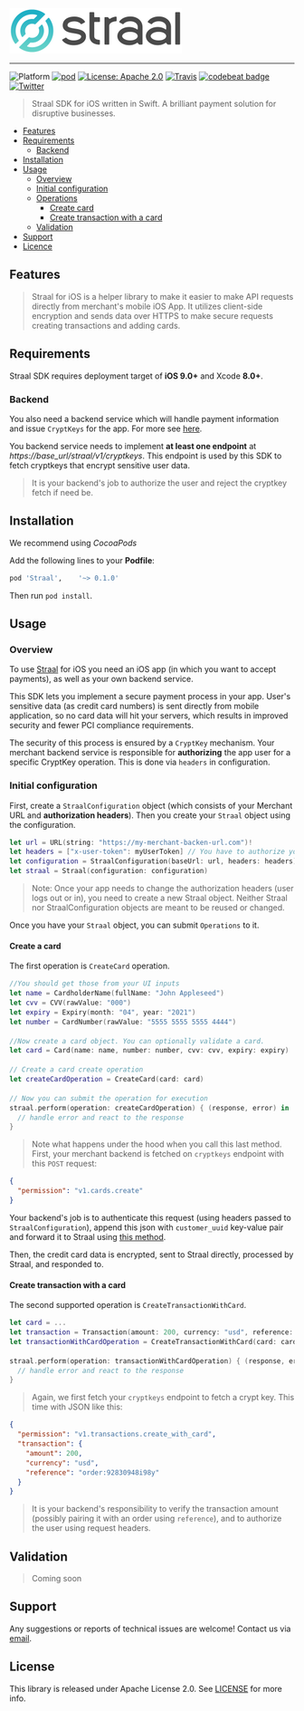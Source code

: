 <p align="left">
    <img height=80 src="web/logo_github.png"/>
</p>

---

![Platform](https://img.shields.io/badge/platform-iOS-blue.svg?style=flat)
[![pod](https://img.shields.io/cocoapods/v/Straal.svg?style=flat)](https://cocoapods.org/pods/Straal)
[![License: Apache 2.0](https://img.shields.io/badge/License-Apache%202.0-blue.svg?style=flat)](LICENSE)
[![Travis](https://travis-ci.org/straal/straal-ios.svg?branch=master&style=flat)](https://travis-ci.org/straal/straal-ios)
[![codebeat badge](https://codebeat.co/badges/73ab7e38-7c7e-4b48-8e20-376e04a93774?style=flat)](https://codebeat.co/projects/github-com-straal-straal-ios-master)
[![Twitter](https://img.shields.io/badge/twitter-@straal-blue.svg?style=flat)](http://twitter.com/straal_)

> Straal SDK for iOS written in Swift.
> A brilliant payment solution for disruptive businesses.

- [Features](#features)
- [Requirements](#requirements)
  - [Backend](#backend)
- [Installation](#installation)
- [Usage](#usage)
  - [Overview](#Overview)
  - [Initial configuration](#initial-configuration)
  - [Operations](#operations)
    - [Create card](#create-card)
    - [Create transaction with a card](#create-transaction-with-card)
  - [Validation](#valdation)
- [Support](#support)
- [Licence](#licence)

## Features

> Straal for iOS is a helper library to make it easier
  to make API requests directly from merchant's mobile iOS App.
  It utilizes client-side encryption and sends data
  over HTTPS to make secure requests creating transactions and adding cards.

## Requirements

Straal SDK requires deployment target of **iOS 9.0+** and Xcode **8.0+**.

### Backend

You also need a backend service which will handle payment information and issue `CryptKeys` for the app. For more see [here](https://api-reference.straal.com).

You backend service needs to implement **at least one endpoint** at *https://_base_url_/straal/v1/cryptkeys*. This endpoint is used by this SDK to fetch cryptkeys that encrypt sensitive user data.

> It is your backend's job to authorize the user and reject the cryptkey fetch if need be.

## Installation

We recommend using *CocoaPods*

Add the following lines to your **Podfile**:

```ruby
pod 'Straal',    '~> 0.1.0'
```

Then run `pod install`.

## Usage

### Overview

To use [Straal](https://straal.com/) for iOS you need an iOS app (in which you want to accept payments), as well as your own backend service.

This SDK lets you implement a secure payment process in your app. User's sensitive data (as credit card numbers) is sent directly from mobile application, so no card data will hit your servers, which results in improved security and fewer PCI compliance requirements.

The security of this process is ensured by a `CryptKey` mechanism. Your merchant backend service is responsible for **authorizing** the app user for a specific CryptKey operation. This is done via `headers` in configuration.

### Initial configuration

First, create a `StraalConfiguration` object (which consists of your Merchant URL and **authorization headers**). Then you create your `Straal` object using the configuration.

```swift
let url = URL(string: "https://my-merchant-backen-url.com")!
let headers = ["x-user-token": myUserToken] // You have to authorize your user on cryptkeys endpoint using this header!
let configuration = StraalConfiguration(baseUrl: url, headers: headers)
let straal = Straal(configuration: configuration)
```

> Note: Once your app needs to change the authorization headers (user logs out or in), you need to create a new Straal object. Neither Straal nor StraalConfiguration objects are meant to be reused or changed.

Once you have your `Straal` object, you can submit `Operations` to it.

#### Create a card

The first operation is `CreateCard` operation.

```swift
//You should get those from your UI inputs
let name = CardholderName(fullName: "John Appleseed")
let cvv = CVV(rawValue: "000")
let expiry = Expiry(month: "04", year: "2021")
let number = CardNumber(rawValue: "5555 5555 5555 4444")

//Now create a card object. You can optionally validate a card.
let card = Card(name: name, number: number, cvv: cvv, expiry: expiry)

// Create a card create operation
let createCardOperation = CreateCard(card: card)

// Now you can submit the operation for execution
straal.perform(operation: createCardOperation) { (response, error) in
  // handle error and react to the response
}
```

> Note what happens under the hood when you call this last method. First, your merchant backend is fetched on `cryptkeys` endpoint with this `POST` request:

```json
{
  "permission": "v1.cards.create"
}
```

Your backend's job is to authenticate this request (using headers passed to `StraalConfiguration`), append this json with `customer_uuid` key-value pair and forward it to Straal using [this method](https://api-reference.straal.com/#resources-cryptkeys-create-a-cryptkey).

Then, the credit card data is encrypted, sent to Straal directly, processed by Straal, and responded to.

#### Create transaction with a card

The second supported operation is `CreateTransactionWithCard`.

```swift
let card = ...
let transaction = Transaction(amount: 200, currency: "usd", reference: "order:92830948i98y")!
let transactionWithCardOperation = CreateTransactionWithCard(card: card, transaction: transaction)

straal.perform(operation: transactionWithCardOperation) { (response, error) in
  // handle error and react to the response
}
```

> Again, we first fetch your `cryptkeys` endpoint to fetch a crypt key. This time with JSON like this:

```json
{
  "permission": "v1.transactions.create_with_card",
  "transaction": {
    "amount": 200,
    "currency": "usd",
    "reference": "order:92830948i98y"
  }
}
```

> It is your backend's responsibility to verify the transaction amount (possibly pairing it with an order using `reference`), and to authorize the user using request headers.

## Validation

> Coming soon

## Support

Any suggestions or reports of technical issues are welcome! Contact us via [email](mailto:devteam@straal.com).

## License

This library is released under Apache License 2.0. See [LICENSE](LICENSE) for more info.
